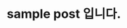 ---
layout: post
title: sample post 입니다.
description: >
my_collection: [test]
categories: [category_test]
tags: [tag_test]
---
